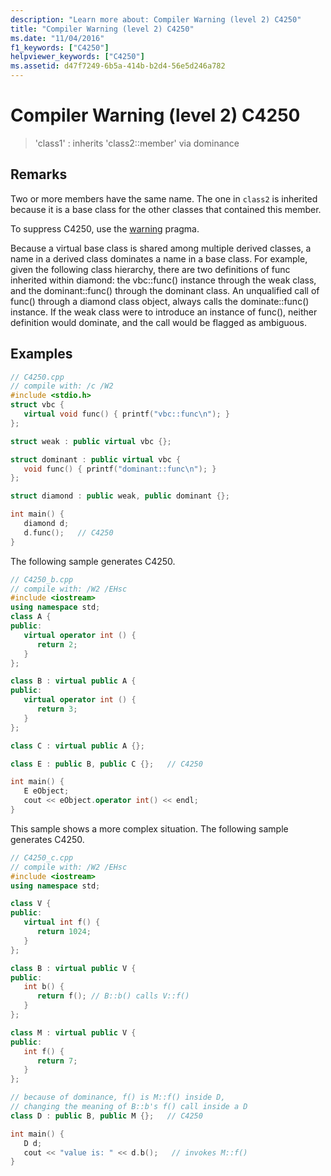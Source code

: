 ```yaml
---
description: "Learn more about: Compiler Warning (level 2) C4250"
title: "Compiler Warning (level 2) C4250"
ms.date: "11/04/2016"
f1_keywords: ["C4250"]
helpviewer_keywords: ["C4250"]
ms.assetid: d47f7249-6b5a-414b-b2d4-56e5d246a782
---
```

# Compiler Warning (level 2) C4250

> 'class1' : inherits 'class2::member' via dominance

## Remarks

Two or more members have the same name. The one in `class2` is inherited because it is a base class for the other classes that contained this member.

To suppress C4250, use the [warning](../../preprocessor/warning.md) pragma.

Because a virtual base class is shared among multiple derived classes, a name in a derived class dominates a name in a base class. For example, given the following class hierarchy, there are two definitions of func inherited within diamond: the vbc::func() instance through the weak class, and the dominant::func() through the dominant class. An unqualified call of func() through a diamond class object, always calls the dominate::func() instance.  If the weak class were to introduce an instance of func(), neither definition would dominate, and the call would be flagged as ambiguous.

## Examples

```cpp
// C4250.cpp
// compile with: /c /W2
#include <stdio.h>
struct vbc {
   virtual void func() { printf("vbc::func\n"); }
};

struct weak : public virtual vbc {};

struct dominant : public virtual vbc {
   void func() { printf("dominant::func\n"); }
};

struct diamond : public weak, public dominant {};

int main() {
   diamond d;
   d.func();   // C4250
}
```

The following sample generates C4250.

```cpp
// C4250_b.cpp
// compile with: /W2 /EHsc
#include <iostream>
using namespace std;
class A {
public:
   virtual operator int () {
      return 2;
   }
};

class B : virtual public A {
public:
   virtual operator int () {
      return 3;
   }
};

class C : virtual public A {};

class E : public B, public C {};   // C4250

int main() {
   E eObject;
   cout << eObject.operator int() << endl;
}
```

This sample shows a more complex situation. The following sample generates C4250.

```cpp
// C4250_c.cpp
// compile with: /W2 /EHsc
#include <iostream>
using namespace std;

class V {
public:
   virtual int f() {
      return 1024;
   }
};

class B : virtual public V {
public:
   int b() {
      return f(); // B::b() calls V::f()
   }
};

class M : virtual public V {
public:
   int f() {
      return 7;
   }
};

// because of dominance, f() is M::f() inside D,
// changing the meaning of B::b's f() call inside a D
class D : public B, public M {};   // C4250

int main() {
   D d;
   cout << "value is: " << d.b();   // invokes M::f()
}
```
